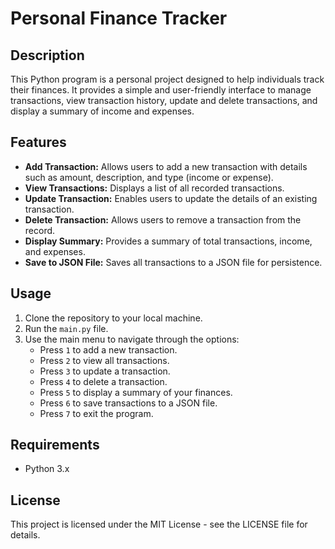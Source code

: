 # Personal Finance Tracker

## Description

This Python program is a personal project designed to help individuals track their finances. It provides a simple and user-friendly interface to manage transactions, view transaction history, update and delete transactions, and display a summary of income and expenses.

## Features

- **Add Transaction:** Allows users to add a new transaction with details such as amount, description, and type (income or expense).
- **View Transactions:** Displays a list of all recorded transactions.
- **Update Transaction:** Enables users to update the details of an existing transaction.
- **Delete Transaction:** Allows users to remove a transaction from the record.
- **Display Summary:** Provides a summary of total transactions, income, and expenses.
- **Save to JSON File:** Saves all transactions to a JSON file for persistence.

## Usage

1. Clone the repository to your local machine.
2. Run the `main.py` file.
3. Use the main menu to navigate through the options:
   - Press `1` to add a new transaction.
   - Press `2` to view all transactions.
   - Press `3` to update a transaction.
   - Press `4` to delete a transaction.
   - Press `5` to display a summary of your finances.
   - Press `6` to save transactions to a JSON file.
   - Press `7` to exit the program.

## Requirements

- Python 3.x

## License

This project is licensed under the MIT License - see the LICENSE file for details.
